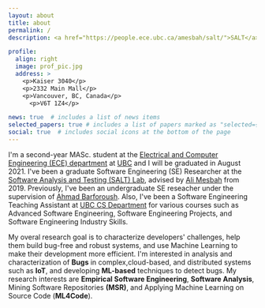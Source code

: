 ```yaml
---
layout: about
title: about
permalink: /
description: <a href="https://people.ece.ubc.ca/amesbah/salt/">SALT</a> Lab | <a href="https://ece.ubc.ca/">ECE</a> Department |  University of British Columbia (<a href="http://ubc.ca">UBC</a>)

profile:
  align: right
  image: prof_pic.jpg
  address: >
    <p>Kaiser 3040</p>
    <p>2332 Main Mall</p>
    <p>Vancouver, BC, Canada</p>
      <p>V6T 1Z4</p>

news: true  # includes a list of news items
selected_papers: true # includes a list of papers marked as "selected={true}"
social: true  # includes social icons at the bottom of the page
---
```

I'm a second-year MASc. student at the <a href="https://ece.ubc.ca/">Electrical and Computer Engineering (ECE) department</a>  at <a href="http://ubc.ca">UBC</a> and I will be graduated in August 2021. I've been a graduate Software Engineering (SE) Researcher at the <a href="https://people.ece.ubc.ca/amesbah/salt/"> Software Analysis and Testing (SALT) Lab</a>, advised by <a href="https://people.ece.ubc.ca/amesbah/">Ali Mesbah</a> from 2019. Previously, I've been an undergraduate SE reseacher under the supervision of <a href="https://scholar.google.com/citations?user=I_uJBz4AAAAJ&hl=en">Ahmad Barforoush</a>. Also, I've been a Software Engineering Teaching Assistant at <a href="https://www.cs.ubc.ca/">UBC CS Department</a> for various courses such as Advanced Software Engineering, Software Engineering Projects, and Software Engineering Industry Skills.

My overal research goal is to characterize developers' challenges, help them build bug-free and robust systems, and use Machine Learning to make their development more efficient. I'm interested in analysis and characterization of **Bugs** in complex,cloud-based, and distributed systems such as **IoT**, and developing **ML-based** techniques to detect bugs. My research interests are **Empirical Software Engineering**, **Software Analysis**, Mining Software Repositories **(MSR)**, and Applying Machine Learning on Source Code (**ML4Code**).

<!---
[comment]: <>([Academicons](https://jpswalsh.github.io/academicons/){:target="\_blank"})


[comment]: <> My latest research work is related to characterization of **IoT Tests** in the wild which is not submitted yet.
  My recent research interest is the effect of **graph representation** of source code and **GNN models** in bug detection. 
  Also, I'm interested to investigate **ML4Code Trustworthiness**, such as explainability and robbustness of ML models when they used for Software Engineering tasks (specially generative tasks such as code completion). )

  --->